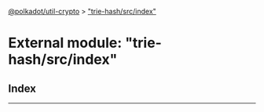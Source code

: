 [@polkadot/util-crypto](../README.md) > ["trie-hash/src/index"](../modules/_trie_hash_src_index_.md)

# External module: "trie-hash/src/index"

## Index

---

